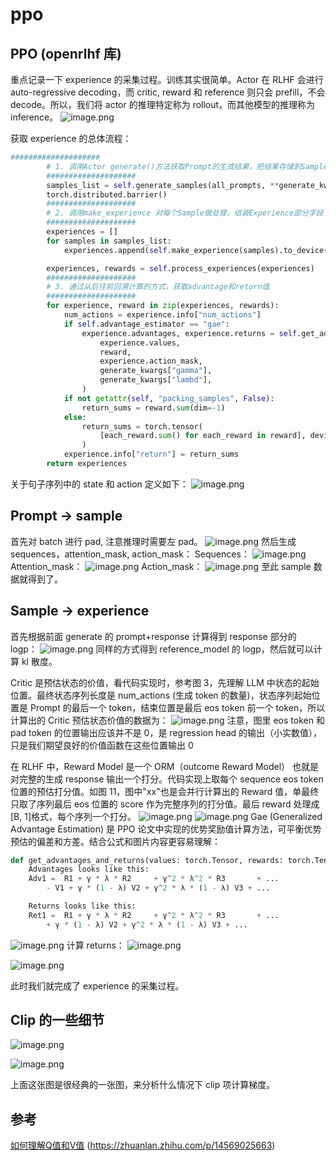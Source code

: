 # ppo

##  PPO (openrlhf 库)
重点记录一下 experience 的采集过程。训练其实很简单。Actor 在 RLHF 会进行 auto-regressive decoding，而 critic, reward 和 reference 则只会 prefill，不会 decode。所以，我们将 actor 的推理特定称为 rollout，而其他模型的推理称为 inference。
![image.png](https://cdn.jsdelivr.net/gh/vllbc/img4blog//image/20250604154855.png)

获取 experience 的总体流程：
```python
####################
        # 1. 调用Actor generate()方法获取Prompt的生成结果，把结果存储到Sample对象
        ####################
        samples_list = self.generate_samples(all_prompts, **generate_kwargs)
        torch.distributed.barrier()
        ####################
        # 2. 调用make_experience 对每个Sample做处理，组装Experience部分字段（除了advantage和return）
        ####################
        experiences = []
        for samples in samples_list:
            experiences.append(self.make_experience(samples).to_device("cpu"))

        experiences, rewards = self.process_experiences(experiences)
        ####################
        # 3. 通过从后往前回溯计算的方式，获取advantage和return值
        ####################
        for experience, reward in zip(experiences, rewards):
            num_actions = experience.info["num_actions"]
            if self.advantage_estimator == "gae":
                experience.advantages, experience.returns = self.get_advantages_and_returns(
                    experience.values,
                    reward,
                    experience.action_mask,
                    generate_kwargs["gamma"],
                    generate_kwargs["lambd"],
                )
            if not getattr(self, "packing_samples", False):
                return_sums = reward.sum(dim=-1)
            else:
                return_sums = torch.tensor(
                    [each_reward.sum() for each_reward in reward], device=torch.cuda.current_device()
                )
            experience.info["return"] = return_sums
        return experiences
```
关于句子序列中的 state 和 action 定义如下：
![image.png](https://cdn.jsdelivr.net/gh/vllbc/img4blog//image/20250604161135.png)
## Prompt -> sample
首先对 batch 进行 pad, 注意推理时需要左 pad。
![image.png](https://cdn.jsdelivr.net/gh/vllbc/img4blog//image/20250604161337.png)
然后生成 sequences，attention_mask, action_mask：
Sequences：
![image.png](https://cdn.jsdelivr.net/gh/vllbc/img4blog//image/20250604162039.png)
Attention_mask： 
![image.png](https://cdn.jsdelivr.net/gh/vllbc/img4blog//image/20250604162132.png)
Action_mask： 
![image.png](https://cdn.jsdelivr.net/gh/vllbc/img4blog//image/20250604162144.png)
至此 sample 数据就得到了。
## Sample -> experience 
首先根据前面 generate 的 prompt+response 计算得到 response 部分的 logp：
![image.png](https://cdn.jsdelivr.net/gh/vllbc/img4blog//image/20250604163901.png)
同样的方式得到 reference_model 的 logp，然后就可以计算 kl 散度。

Critic 是预估状态的价值，看代码实现时，参考图 3，先理解 LLM 中状态的起始位置。最终状态序列长度是 num_actions (生成 token 的数量)，状态序列起始位置是 Prompt 的最后一个 token，结束位置是最后 eos token 前一个 token，所以计算出的 Critic 预估状态价值的数据为：
![image.png](https://cdn.jsdelivr.net/gh/vllbc/img4blog//image/20250604165317.png)
注意，图里 eos token 和 pad token 的位置输出应该并不是 0，是 regression head 的输出（小实数值），只是我们期望良好的价值函数在这些位置输出 0

在 RLHF 中，Reward Model 是一个 ORM（outcome Reward Model） 也就是对完整的生成 response 输出一个打分。代码实现上取每个 sequence eos token 位置的预估打分值。如图 11，图中"xx"也是会并行计算出的 Reward 值，单最终只取了序列最后 eos 位置的 score 作为完整序列的打分值。最后 reward 处理成[B, 1]格式，每个序列一个打分。
![image.png](https://cdn.jsdelivr.net/gh/vllbc/img4blog//image/20250604165943.png)
![image.png](https://cdn.jsdelivr.net/gh/vllbc/img4blog//image/20250604170000.png)
Gae (Generalized Advantage Estimation) 是 PPO 论文中实现的优势奖励值计算方法，可平衡优势预估的偏差和方差。结合公式和图片内容更容易理解：
```python
def get_advantages_and_returns(values: torch.Tensor, rewards: torch.Tensor,）
    Advantages looks like this:
    Adv1 =  R1 + γ * λ * R2     + γ^2 * λ^2 * R3       + ...
        - V1 + γ * (1 - λ) V2 + γ^2 * λ * (1 - λ) V3 + ...

    Returns looks like this:
    Ret1 =  R1 + γ * λ * R2     + γ^2 * λ^2 * R3       + ...
        + γ * (1 - λ) V2 + γ^2 * λ * (1 - λ) V3 + ...
```

![image.png](https://cdn.jsdelivr.net/gh/vllbc/img4blog//image/20250604170202.png)
计算 returns：
![image.png](https://cdn.jsdelivr.net/gh/vllbc/img4blog//image/20250604170231.png)

![image.png](https://cdn.jsdelivr.net/gh/vllbc/img4blog//image/20250604170049.png)

此时我们就完成了 experience 的采集过程。

## Clip 的一些细节

![image.png](https://cdn.jsdelivr.net/gh/vllbc/img4blog//image/20250710005943.png)


![image.png](https://cdn.jsdelivr.net/gh/vllbc/img4blog//image/20250710005949.png)

上面这张图是很经典的一张图，来分析什么情况下 clip 项计算梯度。

## 参考

[如何理解Q值和V值](https://zhuanlan.zhihu.com/p/109498587)
(https://zhuanlan.zhihu.com/p/14569025663)
